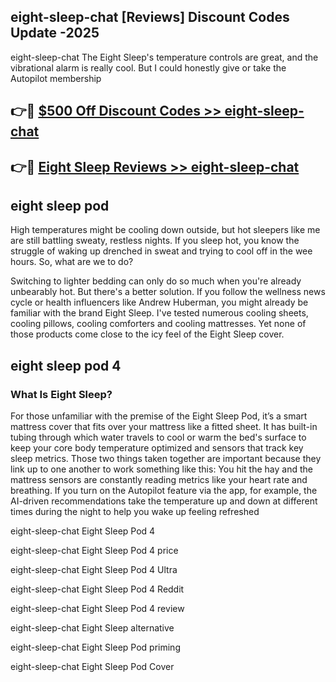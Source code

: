 ## eight-sleep-chat [Reviews​] Discount Codes Update -2025

eight-sleep-chat The Eight Sleep's temperature controls are great, and the vibrational alarm is really cool. But I could honestly give or take the Autopilot membership

## 👉🔴 [$500 Off Discount Codes >> eight-sleep-chat](http://download.freeplayer.one?title=eight-sleep-chat&ref=18-ES)

## 👉🔴 [Eight Sleep Reviews >> eight-sleep-chat](http://download.freeplayer.one?title=eight-sleep-chat&ref=18-ES)

## eight sleep pod

High temperatures might be cooling down outside, but hot sleepers like me are still battling sweaty, restless nights. If you sleep hot, you know the struggle of waking up drenched in sweat and trying to cool off in the wee hours. So, what are we to do?

Switching to lighter bedding can only do so much when you're already unbearably hot. But there's a better solution. If you follow the wellness news cycle or health influencers like Andrew Huberman, you might already be familiar with the brand Eight Sleep. I've tested numerous cooling sheets, cooling pillows, cooling comforters and cooling mattresses. Yet none of those products come close to the icy feel of the Eight Sleep cover.

## eight sleep pod 4

### What Is Eight Sleep?

For those unfamiliar with the premise of the Eight Sleep Pod, it’s a smart mattress cover that fits over your mattress like a fitted sheet. It has built-in tubing through which water travels to cool or warm the bed's surface to keep your core body temperature optimized and sensors that track key sleep metrics. Those two things taken together are important because they link up to one another to work something like this: You hit the hay and the mattress sensors are constantly reading metrics like your heart rate and breathing. If you turn on the Autopilot feature via the app, for example, the AI-driven recommendations take the temperature up and down at different times during the night to help you wake up feeling refreshed

eight-sleep-chat Eight Sleep Pod 4

eight-sleep-chat Eight Sleep Pod 4 price

eight-sleep-chat Eight Sleep Pod 4 Ultra

eight-sleep-chat Eight Sleep Pod 4 Reddit

eight-sleep-chat Eight Sleep Pod 4 review

eight-sleep-chat Eight Sleep alternative

eight-sleep-chat Eight Sleep Pod priming

eight-sleep-chat Eight Sleep Pod Cover